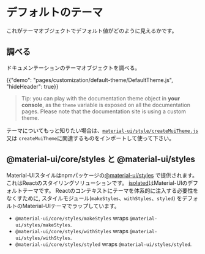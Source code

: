 # デフォルトのテーマ

<p class="description">これがテーマオブジェクトでデフォルト値がどのように見えるかです。</p>

## 調べる

ドキュメンテーションのテーマオブジェクトを調べる。

{{"demo": "pages/customization/default-theme/DefaultTheme.js", "hideHeader": true}}

> Tip: you can play with the documentation theme object in **your console**, as the `theme` variable is exposed on all the documentation pages. Please note that the documentation site is using a custom theme.

テーマについてもっと知りたい場合は、[`material-ui/style/createMuiTheme.js`](https://github.com/mui-org/material-ui/blob/master/packages/material-ui/src/styles/createMuiTheme.js)又は `createMuiTheme`に関連するものをインポートして使って下さい。

## @material-ui/core/styles と @material-ui/styles

Material-UIスタイルはnpmパッケージの[@material-ui/styles](/styles/basics/) で提供されます。 これはReactのスタイリングソリューションです。 [isolated](https://bundlephobia.com/result?p=@material-ui/styles)はMaterial-UIのデフォルトテーマです。 Reactのコンテキストにテーマを体系的に</strong>注入する必要性をなくすために, スタイルモジュール(`makeStyles`、`withStyles`、`styled`) をデフォルトのMaterial-UIテーマでラップしています。

- `@material-ui/core/styles/makeStyles` wraps `@material-ui/styles/makeStyles`.
- `@material-ui/core/styles/withStyles` wraps `@material-ui/styles/withStyles`.
- `@material-ui/core/styles/styled` wraps `@material-ui/styles/styled`.
